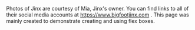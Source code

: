 Photos of Jinx are courtesy of Mia, Jinx's owner. You can find links to all of their social media accounts at https://www.bigfootjinx.com .
This page was mainly created to demonstrate creating and using flex boxes.
